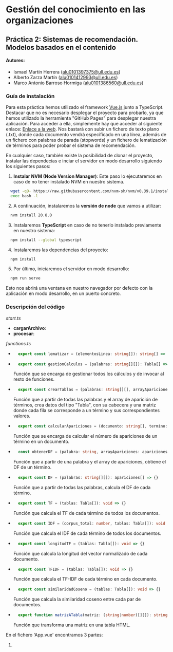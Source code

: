 
# Gestión del conocimiento en las organizaciones

## Práctica 2: Sistemas de recomendación. Modelos basados en el contenido


#### Autores:
- Ismael Martín Herrera (alu0101397375@ull.edu.es)
- Alberto Zarza Martín (alu0101412993@ull.edu.es)
- Marco Antonio Barroso Hormiga (alu0101386560@ull.edu.es)

### Guía de instalación

Para esta práctica hemos utilizado el framework [Vue.js](https://vuejs.org/) junto a TypeScript. Destacar que no es necesario desplegar el proyecto para probarlo, ya que hemos utilizado la herramienta "GitHub Pages" para desplegar nuestra aplicación. Para acceder a ella, simplemente hay que acceder al siguiente enlace: [Enlace a la web](https://albertozarzam.github.io/GCO-Modelos-basados-en-el-contenido-v2/). Nos bastará con subir un fichero de texto plano (.txt), donde cada documento vendrá especificado en una línea, además de un fichero con palabras de parada (stopwords) y un fichero de lematización de términos para poder probar el sistema de recomendación.

En cualquier caso, también existe la posibilidad de clonar el proyecto, instalar las dependecias e inciar el servidor en modo desarrollo siguiendo los siguientes pasos:

1. **Instalar NVM (Node Version Manager)**: 
Este paso lo ejecutaremos en caso de no tener instalado NVM en nuestro sistema.
``` bash
  wget -qO- https://raw.githubusercontent.com/nvm-sh/nvm/v0.39.1/install.sh | bash
  exec bash -l
```
2. A continuación, instalaremos la **versión de node** que vamos a utilizar:

``` bash
  nvm install 20.8.0 
```

3. Instalaremos **TypeScript** en caso de no tenerlo instalado previamente en nuestro sistema:

``` bash
  npm install --global typescript
```

4. Instalaremos las dependencias del proyecto:
``` bash
  npm install
```

5. Por último, iniciaremos el servidor en modo desarrollo:
``` bash
  npm run serve
```
Esto nos abrirá una ventana en nuestro navegador por defecto con la aplicación en modo desarrollo, en un puerto concreto.

### Descripción del código

*start.ts*
  - **cargarArchivo**:
  - **procesar**:

*functions.ts*

- ```Typescript
    export const lematizar = (elementosLinea: string[]): string[] => {}
    ``` 

- ```Typescript
    export const gestionCalculos = (palabras: string[][]): Tabla[] => {}
    ``` 
    Función que se encarga de gestionar todos los cálculos y de invocar al resto de funciones.

- ```Typescript
    export const crearTablas = (palabras: string[][], arrayApariciones: apariciones[]): Tabla[] => {}
    ``` 
    Función que a partir de todas las palabras y el array de aparición de términos, crea datos del tipo "Tabla", con su cabecera y una matriz donde cada fila se corresponde a un término y sus correspondientes valores.
- ```Typescript
    export const calcularApariciones = (documento: string[], termino: string): number => {}
    ``` 
    Función que se encarga de calcular el número de apariciones de un término en un documento.
- ```Typescript
    const obtenerDF = (palabra: string, arrayApariciones: apariciones[]): number => {}
    ``` 
    Función que a partir de una palabra y el array de apariciones, obtiene el DF de un término.
- ```Typescript
    export const DF = (palabras: string[][]): apariciones[] => {}
    ``` 
    Función que a partir de todas las palabras, calcula el DF de cada término.
- ```Typescript
    export const TF = (tablas: Tabla[]): void => {}
    ``` 
    Función que calcula el TF de cada término de todos los documentos.
- ```Typescript
    export const IDF = (corpus_total: number, tablas: Tabla[]): void => {}
    ``` 
    Función que calcula el IDF de cada término de todos los documentos.
- ```Typescript
    export const longitudTF = (tablas: Tabla[]): void => {}
    ``` 
    Función que calcula la longitud del vector normalizado de cada documento.
- ```Typescript
    export const TFIDF = (tablas: Tabla[]): void => {}
    ``` 
    Función que calcula el TF-IDF de cada término en cada documento.
- ```Typescript
    export const similaridadCoseno = (tablas: Tabla[]): void => {}
    ``` 
    Función que calcula la similaridad coseno entre cada par de documentos.
- ```Typescript
    export function matrizATabla(matriz: (string|number)[][]): string {}
    ``` 
    Función que transforma una matriz en una tabla HTML.

En el fichero 'App.vue' encontramos 3 partes:
1. *<template>*: En esta parte se encuentra el código HTML de la aplicación.
2. *<script>*: Aquí se realizan las importaciones de los componentes necesarios 
3. *<style>*: En esta parte se encuentra el código CSS de la aplicación.

### Ejemplo de uso